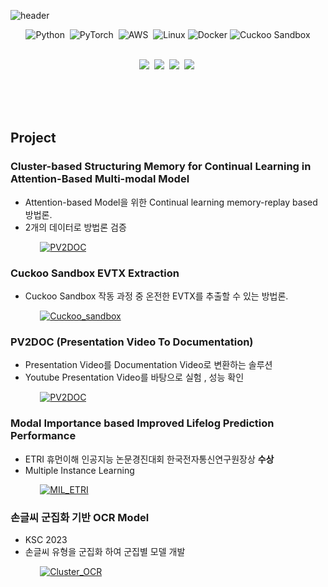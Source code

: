 ![header](https://capsule-render.vercel.app/api?type=venom&color=87CEEB&height=100&section=header&text=JEONG%20WON-RYEOL&fontSize=50)



<div align=center> 

  ![Python](https://img.shields.io/badge/Python-3776AB?style=flat-square&logo=python&logoColor=ffdd54)&nbsp;
  ![PyTorch](https://img.shields.io/badge/PyTorch-EE4C2C.svg?style=flat-square&logo=pytorch&logoColor=black)&nbsp;
  ![AWS](https://img.shields.io/badge/AWS-232F3E.svg?style=flat-square&logo=amazonaws&logoColor=yellow)&nbsp;
  ![Linux](https://img.shields.io/badge/Linux-FCC624.svg?style=flat-square&logo=Linux&logoColor=black)
  ![Docker](https://img.shields.io/badge/Docker-2496ED.svg?style=flat-square&logo=Docker&logoColor=black)
  ![Cuckoo Sandbox](https://img.shields.io/badge/CodeSandbox-151515.svg?style=flat-square&logo=CodeSandbox&logoColor=black)
  
  
  <br>
  <img src="https://img.shields.io/badge/-Deep Learning-yellowgreen"/>&nbsp;
  <img src="https://img.shields.io/badge/-Continual Learining-lightgrey"/>&nbsp;
  <img src="https://img.shields.io/badge/-Time Series - pink"/>&nbsp;
  <img src="https://img.shields.io/badge/-Multi Modality - blue"/>&nbsp;
  <br><br>
 
  <br><br>
  
</div>

## Project 

### Cluster-based Structuring Memory for Continual Learning in Attention-Based Multi-modal Model
* Attention-based Model을 위한 Continual learning memory-replay based 방법론.
* 2개의 데이터로 방법론 검증

&nbsp;&nbsp;&nbsp;&nbsp;&nbsp;&nbsp;&nbsp;&nbsp;&nbsp;&nbsp;&nbsp;&nbsp;[![PV2DOC](https://github-readme-stats.vercel.app/api/pin/?username=jwr0218&repo=attention_continual&theme=buefy&show_owner=true)](https://github.com/jwr0218/attention_continual)

### Cuckoo Sandbox EVTX Extraction
* Cuckoo Sandbox 작동 과정 중 온전한 EVTX를 추출할 수 있는 방법론. 

&nbsp;&nbsp;&nbsp;&nbsp;&nbsp;&nbsp;&nbsp;&nbsp;&nbsp;&nbsp;&nbsp;&nbsp;[![Cuckoo_sandbox](https://github-readme-stats.vercel.app/api/pin/?username=jwr0218&repo=CuckooSandbox_EVTX_Extract&theme=buefy&show_owner=true)](https://github.com/jwr0218/CuckooSandbox_EVTX_Extract)

### PV2DOC (Presentation Video To Documentation)
* Presentation Video를 Documentation Video로 변환하는 솔루션
* Youtube Presentation Video를 바탕으로 실험 , 성능 확인

&nbsp;&nbsp;&nbsp;&nbsp;&nbsp;&nbsp;&nbsp;&nbsp;&nbsp;&nbsp;&nbsp;&nbsp;[![PV2DOC](https://github-readme-stats.vercel.app/api/pin/?username=jwr0218&repo=PV2DOC&theme=buefy&show_owner=true)](https://github.com/jwr0218/PV2DOC)

### Modal Importance based Improved Lifelog Prediction Performance
* ETRI 휴먼이해 인공지능 논문경진대회 한국전자통신연구원장상 **수상**
* Multiple Instance Learning

&nbsp;&nbsp;&nbsp;&nbsp;&nbsp;&nbsp;&nbsp;&nbsp;&nbsp;&nbsp;&nbsp;&nbsp;[![MIL_ETRI](https://github-readme-stats.vercel.app/api/pin/?username=jwr0218&repo=MIL_ETRI&theme=buefy&show_owner=true)](https://github.com/jwr0218/MIL_ETRI/tree/main)
  
  
### 손글씨 군집화 기반 OCR Model 
* KSC 2023
* 손글씨 유형을 군집화 하여 군집별 모델 개발

&nbsp;&nbsp;&nbsp;&nbsp;&nbsp;&nbsp;&nbsp;&nbsp;&nbsp;&nbsp;&nbsp;&nbsp;[![Cluster_OCR](https://github-readme-stats.vercel.app/api/pin/?username=jwr0218&repo=meta_ocr&theme=buefy&show_owner=true)](https://github.com/jwr0218/meta_ocr)
